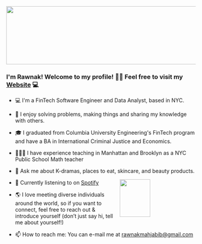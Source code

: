 <img src='https://www.paliscope.com/wp-content/uploads/2018/04/Gif-animation-hello.gif' width='104%' height='155px;' align='center'/>

### I'm Rawnak! Welcome to my profile! 👋🏽 Feel free to visit my [Website](https://rawnakmahjabib.github.io/AboutMe/) 💻


- 💻 I'm a FinTech Software Engineer and Data Analyst, based in NYC. 
- 🌱 I enjoy solving problems, making things and sharing my knowledge with others.
- 🎓 I graduated from Columbia University Engineering's FinTech program and have a BA in International Criminal Justice and Economics.
- 👩🏽‍🏫 I have experience teaching in Manhattan and Brooklyn as a NYC Public School Math teacher 

- 💬 Ask me about K-dramas, places to eat, skincare, and beauty products. 
<img src='https://media4.giphy.com/media/dAKo7JMzOGnOpXC7WY/giphy-preview.gif' width='40%' height='100px;' align='right'/>

- 🎵 Currently listening to on [Spotify](https://open.spotify.com/playlist/5Lr5XpUca92PYiO5kHtoAs?si=Fhz4RXpcSluFcGtaN7xX3Q)

- 🌎 I love meeting diverse individuals around the world, so if you want to connect, feel free to reach out & introduce yourself (don’t just say hi, tell me about yourself!)

- 📫 How to reach me: You can e-mail me at rawnakmahjabib@gmail.com
